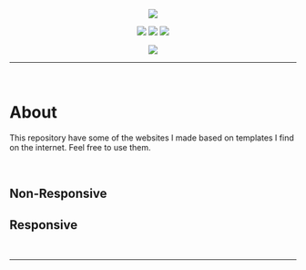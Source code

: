 <p align="center">
  <img src="https://user-images.githubusercontent.com/73148019/118019196-1b6e9980-b32f-11eb-820c-0ec1c901d799.png">
</p>

<p align="center">
  <img src="https://img.shields.io/badge/HTML5-E34F26?style=for-the-badge&logo=html5&logoColor=white">
  <img src="https://img.shields.io/badge/CSS3-1572B6?style=for-the-badge&logo=css3&logoColor=white">
  <img src="https://img.shields.io/badge/JavaScript-323330?style=for-the-badge&logo=javascript&logoColor=F7DF1E">
</p>

<p align="center">
  <img src="https://img.shields.io/badge/Visual_Studio_Code-0078D4?style=for-the-badge&logo=visual%20studio%20code&logoColor=white">
</p>
  
***
 
<br>

# About

This repository have some of the websites I made based on templates I find on the internet. Feel free to use them.

<br>
  
## Non-Responsive



## Responsive



<br>

***
